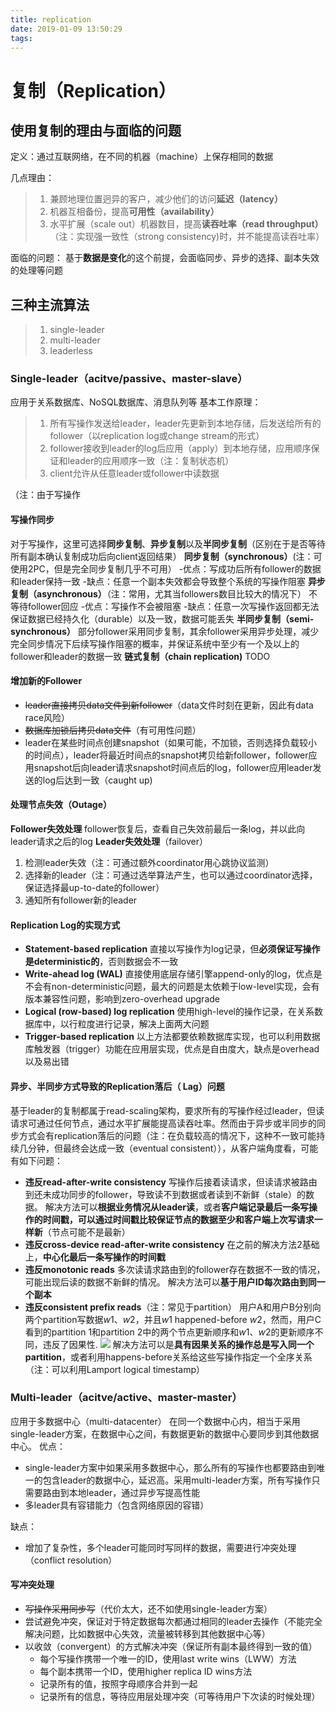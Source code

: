 ```yaml
---
title: replication
date: 2019-01-09 13:50:29
tags:
---
```

# 复制（Replication）

##  使用复制的理由与面临的问题
定义：通过互联网络，在不同的机器（machine）上保存相同的数据

几点理由：
>1. 兼顾地理位置迥异的客户，减少他们的访问**延迟（latency）**
>2. 机器互相备份，提高**可用性（availability）**
>3. 水平扩展（scale out）机器数目，提高**读吞吐率（read throughput）**（注：实现强一致性（strong consistency)时，并不能提高读吞吐率）

面临的问题：
基于**数据是变化**的这个前提，会面临同步、异步的选择、副本失效的处理等问题

##  三种主流算法
>1. single-leader
>2. multi-leader
>3. leaderless
### Single-leader（acitve/passive、master-slave）
应用于关系数据库、NoSQL数据库、消息队列等
基本工作原理：
>1. 所有写操作发送给leader，leader先更新到本地存储，后发送给所有的follower（以replication log或change stream的形式）
>2. follower接收到leader的log后应用（apply）到本地存储，应用顺序保证和leader的应用顺序一致（注：复制状态机）
>3. client允许从任意leader或follower中读数据
>
（注：由于写操作
#### 写操作同步
对于写操作，这里可选择**同步复制**、**异步复制**以及**半同步复制**（区别在于是否等待所有副本确认复制成功后向client返回结果）
**同步复制（synchronous）**(注：可使用2PC，但是完全同步复制几乎不可用）
 -优点：写成功后所有follower的数据和leader保持一致
 -缺点：任意一个副本失效都会导致整个系统的写操作阻塞
 **异步复制（asynchronous）**（注：常用，尤其当followers数目比较大的情况下）
 不等待follower回应
 -优点：写操作不会被阻塞
 -缺点：任意一次写操作返回都无法保证数据已经持久化（durable）以及一致，数据可能丢失
 **半同步复制（semi-synchronous）**
 部分follower采用同步复制，其余follower采用异步处理，减少完全同步情况下后续写操作阻塞的概率，并保证系统中至少有一个及以上的follower和leader的数据一致
**链式复制（chain replication)**
TODO

#### 增加新的Follower
- ~~leader直接拷贝data文件到新follower~~（data文件时刻在更新，因此有data race风险）
- ~~数据库加锁后拷贝data文件~~（有可用性问题）
- leader在某些时间点创建snapshot（如果可能，不加锁，否则选择负载较小的时间点），leader将最近时间点的snapshot拷贝给新follower，follower应用snapshot后向leader请求snapshot时间点后的log，follower应用leader发送的log后达到一致（caught up)

#### 处理节点失效（Outage）
**Follower失效处理**
follower恢复后，查看自己失效前最后一条log，并以此向leader请求之后的log
**Leader失效处理**（failover）
1. 检测leader失效（注：可通过额外coordinator用心跳协议监测）
2. 选择新的leader（注：可通过选举算法产生，也可以通过coordinator选择，保证选择最up-to-date的follower）
3. 通知所有follower新的leader

#### Replication Log的实现方式
 - **Statement-based replication**
直接以写操作为log记录，但**必须保证写操作是deterministic的**，否则数据会不一致
 - **Write-ahead log (WAL)**
直接使用底层存储引擎append-only的log，优点是不会有non-deterministic问题，最大的问题是太依赖于low-level实现，会有版本兼容性问题，影响到zero-overhead upgrade
- **Logical (row-based) log replication**
使用high-level的操作记录，在关系数据库中，以行粒度进行记录，解决上面两大问题
- **Trigger-based replication**
以上方法都要依赖数据库实现，也可以利用数据库触发器（trigger）功能在应用层实现，优点是自由度大，缺点是overhead以及易出错

#### 异步、半同步方式导致的Replication落后（ Lag）问题
基于leader的复制都属于read-scaling架构，要求所有的写操作经过leader，但读请求可通过任何节点，通过水平扩展能提高读吞吐率。然而由于异步或半同步的同步方式会有replication落后的问题（注：在负载较高的情况下，这种不一致可能持续几分钟，但最终会达成一致（eventual consistent）），从客户端角度看，可能有如下问题：
- **违反read-after-write consistency**
写操作后接着读请求，但读请求被路由到还未成功同步的follower，导致读不到数据或者读到不新鲜（stale）的数据。
解决方法可以**根据业务情况从leader读**，或者**客户端记录最后一条写操作的时间戳，可以通过时间戳比较保证节点的数据至少和客户端上次写请求一样新**（节点可能不是最新）
- **违反cross-device read-after-write consistency**
在之前的解决方法2基础上，**中心化最后一条写操作的时间戳**
- **违反monotonic reads**
多次读请求路由到的follower存在数据不一致的情况，可能出现后读的数据不新鲜的情况。
解决方法可以**基于用户ID每次路由到同一个副本**
- **违反consistent prefix reads**（注：常见于partition）
用户A和用户B分别向两个partition写数据$w1$、$w2$，并且$w1$ happened-before $w2$，然而，用户C看到的partition 1和partition 2中的两个节点更新顺序和$w1$、$w2$的更新顺序不同，违反了因果性.
![](consistent_prefix_reads.PNG)
解决方法可以是**具有因果关系的操作总是写入同一个partition**，或者利用happens-before关系给这些写操作指定一个全序关系（注：可以利用Lamport logical timestamp）

### Multi-leader（acitve/active、master-master）
应用于多数据中心（multi-datacenter）
在同一个数据中心内，相当于采用single-leader方案，在数据中心之间，有数据更新的数据中心要同步到其他数据中心。
优点：
- single-leader方案中如果采用多数据中心，那么所有的写操作也都要路由到唯一的包含leader的数据中心，延迟高。采用multi-leader方案，所有写操作只需要路由到本地leader，通过异步写提高性能
- 多leader具有容错能力（包含网络原因的容错）

缺点：
- 增加了复杂性，多个leader可能同时写同样的数据，需要进行冲突处理（conflict resolution）

#### 写冲突处理
- ~~写操作采用同步写~~（代价太大，还不如使用single-leader方案）
- 尝试避免冲突，保证对于特定数据每次都通过相同的leader去操作（不能完全解决问题，比如数据中心失效，流量被转移到其他数据中心等）
- 以收敛（convergent）的方式解决冲突（保证所有副本最终得到一致的值）
	- 每个写操作携带一个唯一的ID，使用last write wins（LWW）方法
	- 每个副本携带一个ID，使用higher replica ID wins方法
	- 记录所有的值，按照字母顺序合并到一起
	- 记录所有的信息，等待应用层处理冲突（可等待用户下次读的时候处理）
